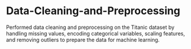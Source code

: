 # Data-Cleaning-and-Preprocessing
Performed data cleaning and preprocessing on the Titanic dataset by handling missing values, encoding categorical variables, scaling features, and removing outliers to prepare the data for machine learning.
